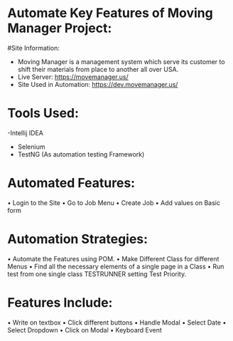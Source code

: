 
# Automate Key Features of Moving Manager Project:

#Site Information:

- Moving Manager is a management system which serve its customer to shift their materials from place to another all over USA.
- Live Server: https://movemanager.us/
- Site Used in Automation: https://dev.movemanager.us/

# Tools Used: 

-Intellij IDEA
- Selenium
- TestNG (As automation testing Framework)

# Automated Features:
•	Login to the Site
•	Go to Job Menu
•	Create Job
•	Add values on Basic form

# Automation Strategies:
•	Automate the Features using POM.
•	Make Different Class for different Menus
•	Find all the necessary elements of a single page in a Class
•	Run test from one single class TESTRUNNER setting Test Priority.

# Features Include:
•	Write on textbox
•	Click different buttons
•	Handle Modal
•	Select Date
•	Select Dropdown
•	Click on Modal
•	Keyboard Event
